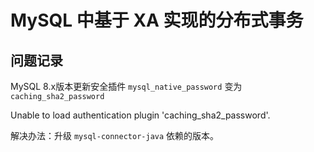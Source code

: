 # MySQL 中基于 XA 实现的分布式事务

## 

## 问题记录

MySQL 8.x版本更新安全插件 `mysql_native_password` 变为 `caching_sha2_password`

Unable to load authentication plugin 'caching_sha2_password'.

解决办法：升级 `mysql-connector-java` 依赖的版本。
